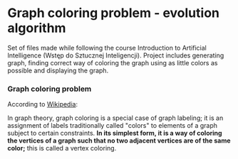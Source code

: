 # Graph coloring problem - evolution algorithm
Set of files made while following the course Introduction to Artificial Intelligence (Wstęp do Sztucznej Inteligencji). Project includes generating graph, finding correct way of coloring the graph using as little colors as possible and displaying the graph.

### Graph coloring problem
According to [Wikipedia](https://en.wikipedia.org/wiki/Graph_coloring#Vertex_coloring):

In graph theory, graph coloring is a special case of graph labeling; it is an assignment of labels traditionally called "colors" to elements of a graph subject to certain constraints. **In its simplest form, it is a way of coloring the vertices of a graph such that no two adjacent vertices are of the same color;** this is called a vertex coloring.
